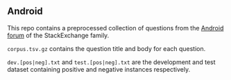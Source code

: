 ## AndroidThis repo contains a preprocessed collection of questions from the [Android forum](https://android.stackexchange.com/) of the StackExchange family.``corpus.tsv.gz`` contains the question title and body for each question.``dev.[pos|neg].txt`` and ``test.[pos|neg].txt`` are the development and test dataset containing positive and negative instances respectively.
